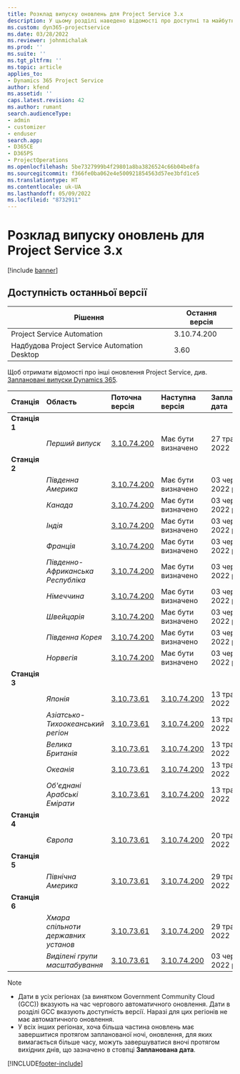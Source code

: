 ```yaml
---
title: Розклад випуску оновлень для Project Service 3.x
description: У цьому розділі наведено відомості про доступні та майбутні випуски Dynamics 365 Project Service Automation.
ms.custom: dyn365-projectservice
ms.date: 03/28/2022
ms.reviewer: johnmichalak
ms.prod: ''
ms.suite: ''
ms.tgt_pltfrm: ''
ms.topic: article
applies_to:
- Dynamics 365 Project Service
author: kfend
ms.assetid: ''
caps.latest.revision: 42
ms.author: rumant
search.audienceType:
- admin
- customizer
- enduser
search.app:
- D365CE
- D365PS
- ProjectOperations
ms.openlocfilehash: 5be7327999b4f29801a8ba3826524c66b04be8fa
ms.sourcegitcommit: f366fe0ba062e4e500921854563d57ee3bfd1ce5
ms.translationtype: HT
ms.contentlocale: uk-UA
ms.lasthandoff: 05/09/2022
ms.locfileid: "8732911"
---
```

# <a name="update-release-schedule-for-project-service-3x"></a>Розклад випуску оновлень для Project Service 3.x

[!include [banner](../includes/psa-now-project-operations.md)]

## <a name="latest-version-availability"></a>Доступність останньої версії

| Рішення  | Остання версія |
|-------|----|
| Project Service Automation    | 3.10.74.200 |
| Надбудова Project Service Automation Desktop                | 3.60          |

Щоб отримати відомості про інші оновлення Project Service, див. [Заплановані випуски Dynamics 365](/dynamics365/release-plans/). 

| Станція  | Область | Поточна версія | Наступна версія |  Запланована дата
| :---   | :---   | :---   | :---   |:---   |         
|<strong>Станція 1</strong> | |  |  | |
| | <i>Перший випуск</i> | [3.10.74.200](whats-new-ur43.md) | Має бути визначено | 27 травня 2022
|<strong>Станція 2</strong> | |  |  | |
| | <i>Південна Америка</i> | [3.10.74.200](whats-new-ur43.md) | Має бути визначено | 03 червня 2022 року
| | <i>Канада</i> | [3.10.74.200](whats-new-ur43.md) | Має бути визначено | 03 червня 2022 року
| | <i>Індія</i> | [3.10.74.200](whats-new-ur43.md) | Має бути визначено | 03 червня 2022 року
| | <i>Франція</i> | [3.10.74.200](whats-new-ur43.md) | Має бути визначено | 03 червня 2022 року
| | <i>Південно-Африканська Республіка</i> | [3.10.74.200](whats-new-ur43.md) | Має бути визначено | 03 червня 2022 року
| | <i>Німеччина</i> | [3.10.74.200](whats-new-ur43.md) | Має бути визначено | 03 червня 2022 року
| | <i>Швейцарія</i> | [3.10.74.200](whats-new-ur43.md) | Має бути визначено | 03 червня 2022 року
| | <i>Південна Корея</i> | [3.10.74.200](whats-new-ur43.md) | Має бути визначено | 03 червня 2022 року
| | <i>Норвегія</i> | [3.10.74.200](whats-new-ur43.md) | Має бути визначено | 03 червня 2022 року
|<strong>Станція 3</strong> | |  |  | |
| | <i>Японія</i> | [3.10.73.61](whats-new-ur-42.md) | [3.10.74.200](whats-new-ur43.md) | 13 травня 2022
| | <i>Азіатсько-Тихоокеанський регіон</i> | [3.10.73.61](whats-new-ur-42.md) | [3.10.74.200](whats-new-ur43.md) | 13 травня 2022
| | <i>Велика Британія</i> | [3.10.73.61](whats-new-ur-42.md) | [3.10.74.200](whats-new-ur43.md) | 13 травня 2022
| | <i>Океанія</i> | [3.10.73.61](whats-new-ur-42.md) | [3.10.74.200](whats-new-ur43.md) | 13 травня 2022
| | <i>Об'єднані Арабські Емірати</i> | [3.10.73.61](whats-new-ur-42.md) | [3.10.74.200](whats-new-ur43.md) | 13 травня 2022
|<strong>Станція 4</strong> | |  |  | |
| | <i>Європа</i> | [3.10.73.61](whats-new-ur-42.md) | [3.10.74.200](whats-new-ur43.md) | 20 травня 2022
|<strong>Станція 5</strong> | |  |  | |
| | <i>Північна Америка</i> | [3.10.73.61](whats-new-ur-42.md) | [3.10.74.200](whats-new-ur43.md) | 29 травня 2022
|<strong>Станція 6</strong> | |  |  | |
| | <i>Хмара спільноти державних установ</i> | [3.10.73.61](whats-new-ur-42.md) | [3.10.74.200](whats-new-ur43.md) | 29 травня 2022
| | <i>Виділені групи масштабування</i> | [3.10.73.61](whats-new-ur-42.md) | [3.10.74.200](whats-new-ur43.md) | 03 червня 2022 року




>[!Note]
> - Дати в усіх регіонах (за винятком Government Community Cloud (GCC)) вказують на час чергового автоматичного оновлення. Дати в розділі GCC вказують доступність версії. Наразі для цих регіонів не має автоматичного оновлення.
> - У всіх інших регіонах, хоча більша частина оновлень має завершитися протягом запланованої ночі, оновлення, для яких вимагається більше часу, можуть завершуватися вночі протягом вихідних днів, що зазначено в стовпці **Запланована дата**.


[!INCLUDE[footer-include](../includes/footer-banner.md)]
